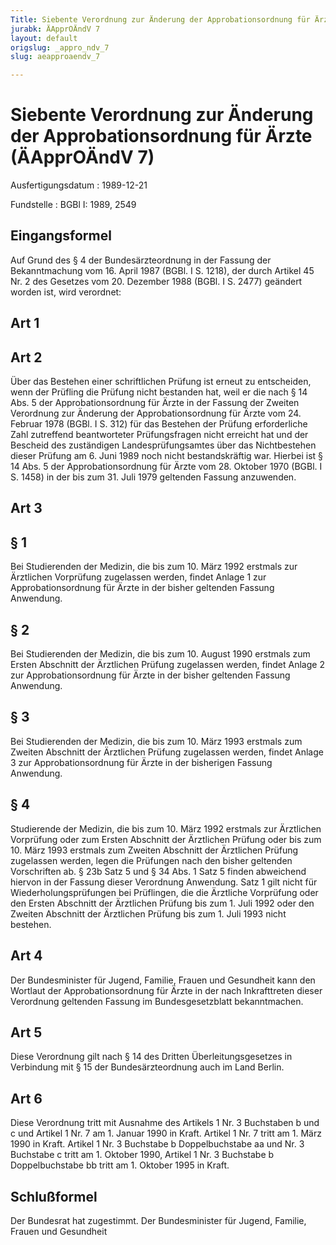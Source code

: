 ```yaml
---
Title: Siebente Verordnung zur Änderung der Approbationsordnung für Ärzte
jurabk: ÄApprOÄndV 7
layout: default
origslug: _appro_ndv_7
slug: aeapproaendv_7

---
```


# Siebente Verordnung zur Änderung der Approbationsordnung für Ärzte (ÄApprOÄndV 7)

Ausfertigungsdatum
:   1989-12-21

Fundstelle
:   BGBl I: 1989, 2549



## Eingangsformel

Auf Grund des § 4 der Bundesärzteordnung in der Fassung der
Bekanntmachung vom 16. April 1987 (BGBl. I S. 1218), der durch Artikel
45 Nr. 2 des Gesetzes vom 20. Dezember 1988 (BGBl. I S. 2477) geändert
worden ist, wird verordnet:


## Art 1



## Art 2

Über das Bestehen einer schriftlichen Prüfung ist erneut zu
entscheiden, wenn der Prüfling die Prüfung nicht bestanden hat, weil
er die nach § 14 Abs. 5 der Approbationsordnung für Ärzte in der
Fassung der Zweiten Verordnung zur Änderung der Approbationsordnung
für Ärzte vom 24. Februar 1978 (BGBl. I S. 312) für das Bestehen der
Prüfung erforderliche Zahl zutreffend beantworteter Prüfungsfragen
nicht erreicht hat und der Bescheid des zuständigen
Landesprüfungsamtes über das Nichtbestehen dieser Prüfung am 6. Juni
1989 noch nicht bestandskräftig war. Hierbei ist § 14 Abs. 5 der
Approbationsordnung für Ärzte vom 28. Oktober 1970 (BGBl. I S. 1458)
in der bis zum 31. Juli 1979 geltenden Fassung anzuwenden.


## Art 3



## § 1

Bei Studierenden der Medizin, die bis zum 10. März 1992 erstmals zur
Ärztlichen Vorprüfung zugelassen werden, findet Anlage 1 zur
Approbationsordnung für Ärzte in der bisher geltenden Fassung
Anwendung.


## § 2

Bei Studierenden der Medizin, die bis zum 10. August 1990 erstmals zum
Ersten Abschnitt der Ärztlichen Prüfung zugelassen werden, findet
Anlage 2 zur Approbationsordnung für Ärzte in der bisher geltenden
Fassung Anwendung.


## § 3

Bei Studierenden der Medizin, die bis zum 10. März 1993 erstmals zum
Zweiten Abschnitt der Ärztlichen Prüfung zugelassen werden, findet
Anlage 3 zur Approbationsordnung für Ärzte in der bisherigen Fassung
Anwendung.


## § 4

Studierende der Medizin, die bis zum 10. März 1992 erstmals zur
Ärztlichen Vorprüfung oder zum Ersten Abschnitt der Ärztlichen Prüfung
oder bis zum 10. März 1993 erstmals zum Zweiten Abschnitt der
Ärztlichen Prüfung zugelassen werden, legen die Prüfungen nach den
bisher geltenden Vorschriften ab. § 23b Satz 5 und § 34 Abs. 1 Satz 5
finden abweichend hiervon in der Fassung dieser Verordnung Anwendung.
Satz 1 gilt nicht für Wiederholungsprüfungen bei Prüflingen, die die
Ärztliche Vorprüfung oder den Ersten Abschnitt der Ärztlichen Prüfung
bis zum 1. Juli 1992 oder den Zweiten Abschnitt der Ärztlichen Prüfung
bis zum 1. Juli 1993 nicht bestehen.


## Art 4

Der Bundesminister für Jugend, Familie, Frauen und Gesundheit kann den
Wortlaut der Approbationsordnung für Ärzte in der nach Inkrafttreten
dieser Verordnung geltenden Fassung im Bundesgesetzblatt
bekanntmachen.


## Art 5

Diese Verordnung gilt nach § 14 des Dritten Überleitungsgesetzes in
Verbindung mit § 15 der Bundesärzteordnung auch im Land Berlin.


## Art 6

Diese Verordnung tritt mit Ausnahme des Artikels 1 Nr. 3 Buchstaben b
und c und Artikel 1 Nr. 7 am 1. Januar 1990 in Kraft. Artikel 1 Nr. 7
tritt am 1. März 1990 in Kraft. Artikel 1 Nr. 3 Buchstabe b
Doppelbuchstabe aa und Nr. 3 Buchstabe c tritt am 1. Oktober 1990,
Artikel 1 Nr. 3 Buchstabe b Doppelbuchstabe bb tritt am 1. Oktober
1995 in Kraft.


## Schlußformel

Der Bundesrat hat zugestimmt.
Der Bundesminister für Jugend, Familie, Frauen und Gesundheit

